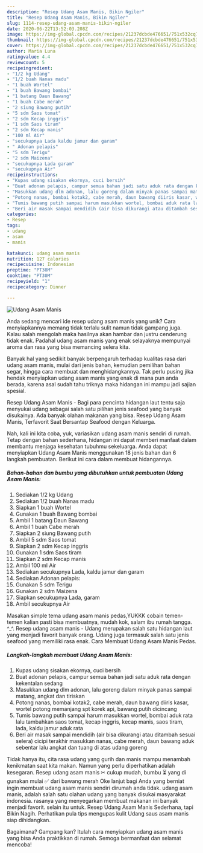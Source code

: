 ```yaml
---
description: "Resep Udang Asam Manis, Bikin Ngiler"
title: "Resep Udang Asam Manis, Bikin Ngiler"
slug: 1114-resep-udang-asam-manis-bikin-ngiler
date: 2020-06-22T13:52:03.208Z
image: https://img-global.cpcdn.com/recipes/21237dcbde476651/751x532cq70/udang-asam-manis-foto-resep-utama.jpg
thumbnail: https://img-global.cpcdn.com/recipes/21237dcbde476651/751x532cq70/udang-asam-manis-foto-resep-utama.jpg
cover: https://img-global.cpcdn.com/recipes/21237dcbde476651/751x532cq70/udang-asam-manis-foto-resep-utama.jpg
author: Maria Luna
ratingvalue: 4.4
reviewcount: 5
recipeingredient:
- "1/2 kg Udang"
- "1/2 buah Nanas madu"
- "1 buah Wortel"
- "1 buah Bawang bombai"
- "1 batang Daun Bawang"
- "1 buah Cabe merah"
- "2 siung Bawang putih"
- "5 sdm Saos tomat"
- "2 sdm Kecap inggris"
- "1 sdm Saos tiram"
- "2 sdm Kecap manis"
- "100 ml Air"
- "secukupnya Lada kaldu jamur dan garam"
- " Adonan pelapis"
- "5 sdm Terigu"
- "2 sdm Maizena"
- "secukupnya Lada garam"
- "secukupnya Air"
recipeinstructions:
- "Kupas udang sisakan ekornya, cuci bersih"
- "Buat adonan pelapis, campur semua bahan jadi satu aduk rata dengan kekentalan sedang"
- "Masukkan udang dlm adonan, lalu goreng dalam minyak panas sampai matang, angkat dan tiriskan"
- "Potong nanas, bombai kotak2, cabe merah, daun bawang diiris kasar, wortel potong memanjang spt korek api, bawang putih dicincang"
- "Tumis bawang putih sampai harum masukkan wortel, bombai aduk rata lalu tambahkan saos tomat, kecap inggris, kecap manis, saos tiram, lada, kaldu jamur aduk rata"
- "Beri air masak sampai mendidih (air bisa dikurangi atau ditambah sesuai selera) cicipi terakhir masukkan nanas, cabe merah, daun bawang aduk sebentar lalu angkat dan tuang di atas udang goreng"
categories:
- Resep
tags:
- udang
- asam
- manis

katakunci: udang asam manis 
nutrition: 127 calories
recipecuisine: Indonesian
preptime: "PT38M"
cooktime: "PT30M"
recipeyield: "1"
recipecategory: Dinner

---
```



![Udang Asam Manis](https://img-global.cpcdn.com/recipes/21237dcbde476651/751x532cq70/udang-asam-manis-foto-resep-utama.jpg)

Anda sedang mencari ide resep udang asam manis yang unik? Cara menyiapkannya memang tidak terlalu sulit namun tidak gampang juga. Kalau salah mengolah maka hasilnya akan hambar dan justru cenderung tidak enak. Padahal udang asam manis yang enak selayaknya mempunyai aroma dan rasa yang bisa memancing selera kita.

Banyak hal yang sedikit banyak berpengaruh terhadap kualitas rasa dari udang asam manis, mulai dari jenis bahan, kemudian pemilihan bahan segar, hingga cara membuat dan menghidangkannya. Tak perlu pusing jika hendak menyiapkan udang asam manis yang enak di mana pun anda berada, karena asal sudah tahu triknya maka hidangan ini mampu jadi sajian spesial.

Resep Udang Asam Manis - Bagi para pencinta hidangan laut tentu saja menyukai udang sebagai salah satu pilihan jenis seafood yang banyak disukainya. Ada banyak olahan makanan yang bisa. Resep Udang Asam Manis, Terfavorit Saat Bersantap Seafood dengan Keluarga.


Nah, kali ini kita coba, yuk, variasikan udang asam manis sendiri di rumah. Tetap dengan bahan sederhana, hidangan ini dapat memberi manfaat dalam membantu menjaga kesehatan tubuhmu sekeluarga. Anda dapat menyiapkan Udang Asam Manis menggunakan 18 jenis bahan dan 6 langkah pembuatan. Berikut ini cara dalam membuat hidangannya.

<!--inarticleads1-->

##### Bahan-bahan dan bumbu yang dibutuhkan untuk pembuatan Udang Asam Manis:

1. Sediakan 1/2 kg Udang
1. Sediakan 1/2 buah Nanas madu
1. Siapkan 1 buah Wortel
1. Gunakan 1 buah Bawang bombai
1. Ambil 1 batang Daun Bawang
1. Ambil 1 buah Cabe merah
1. Siapkan 2 siung Bawang putih
1. Ambil 5 sdm Saos tomat
1. Siapkan 2 sdm Kecap inggris
1. Gunakan 1 sdm Saos tiram
1. Siapkan 2 sdm Kecap manis
1. Ambil 100 ml Air
1. Sediakan secukupnya Lada, kaldu jamur dan garam
1. Sediakan  Adonan pelapis:
1. Gunakan 5 sdm Terigu
1. Gunakan 2 sdm Maizena
1. Siapkan secukupnya Lada, garam
1. Ambil secukupnya Air


Masakan simple tema udang asam manis pedas,YUKKK cobain temen-temen kalian pasti bisa membuatnya, mudah kok, salam ibu rumah tangga. ^_^. Resep udang asam manis - Udang merupakan salah satu hidangan laut yang menjadi favorit banyak orang. Udang juga termasuk salah satu jenis seafood yang memiliki rasa enak. Cara Membuat Udang Asam Manis Pedas. 

<!--inarticleads2-->

##### Langkah-langkah membuat Udang Asam Manis:

1. Kupas udang sisakan ekornya, cuci bersih
1. Buat adonan pelapis, campur semua bahan jadi satu aduk rata dengan kekentalan sedang
1. Masukkan udang dlm adonan, lalu goreng dalam minyak panas sampai matang, angkat dan tiriskan
1. Potong nanas, bombai kotak2, cabe merah, daun bawang diiris kasar, wortel potong memanjang spt korek api, bawang putih dicincang
1. Tumis bawang putih sampai harum masukkan wortel, bombai aduk rata lalu tambahkan saos tomat, kecap inggris, kecap manis, saos tiram, lada, kaldu jamur aduk rata
1. Beri air masak sampai mendidih (air bisa dikurangi atau ditambah sesuai selera) cicipi terakhir masukkan nanas, cabe merah, daun bawang aduk sebentar lalu angkat dan tuang di atas udang goreng


Tidak hanya itu, cita rasa udang yang gurih dan manis mampu menambah kenikmatan saat kita makan. Namun yang perlu diperhatikan adalah kesegaran. Resep udang asam manis ✂ cukup mudah, bumbu ⏳ yang di gunakan mulai ✅ dari bawang merah Oke lanjut bagi Anda yang berniat ingin membuat udang asam manis sendiri dirumah anda tidak. udang asam manis, adalah salah satu olahan udang yang banyak disukai masyarakat indonesia. rasanya yang menyegarkan membuat makanan ini banyak menjadi favorit. selain itu untuk. Resep Udang Asam Manis Sederhana, tapi Bikin Nagih. Perhatikan pula tips mengupas kulit Udang saus asam manis siap dihidangkan. 

Bagaimana? Gampang kan? Itulah cara menyiapkan udang asam manis yang bisa Anda praktikkan di rumah. Semoga bermanfaat dan selamat mencoba!
